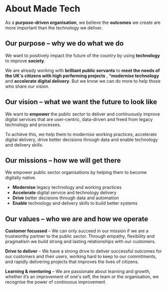 # About Made Tech

As a **purpose-driven organisation**, we believe the **outcomes** we create are more important than the technology we deliver.

## Our purpose – why we do what we do

We want to positively impact the future of the country by using **technology** to improve **society**.

We are already working with **brilliant public servants** to **meet the needs of the UK's citizens with high performing projects** , ***modernise technology** and **accelerate digital delivery**. But we know we can do more to help those who share our vision.

## Our vision – what we want the future to look like

We want to **empower** the public sector to deliver and continuously improve digital services that are user-centric, data-driven and freed from legacy technology and processes.

To achieve this, we help them to modernise working practices, accelerate digital delivery, drive better decisions through data and enable technology and delivery skills.


## Our missions – how we will get there

We empower public sector organisations by helping them to become digitally native.

- **Modernise** legacy technology and working practices
- **Accelerate** digital service and technology delivery
- **Drive** better decisions through data and automation
- **Enable** technology and delivery skills to build better systems

## Our values – who we are and how we operate

**Customer focussed** – We can only succeed in our mission if we are a trustworthy partner to the public sector. Through empathy, flexibility and pragmatism we build strong and lasting relationships with our customers.

**Drive to deliver** – We have a strong drive to deliver successful outcomes for our customers and their users, working hard to keep to our commitments, and rapidly delivering projects that improves the lives of citizens.

**Learning & mentoring** – We are passionate about learning and growth, whether it’s an improvement of one's self, the team or the organisation, we recognise the power of continuous improvement.
